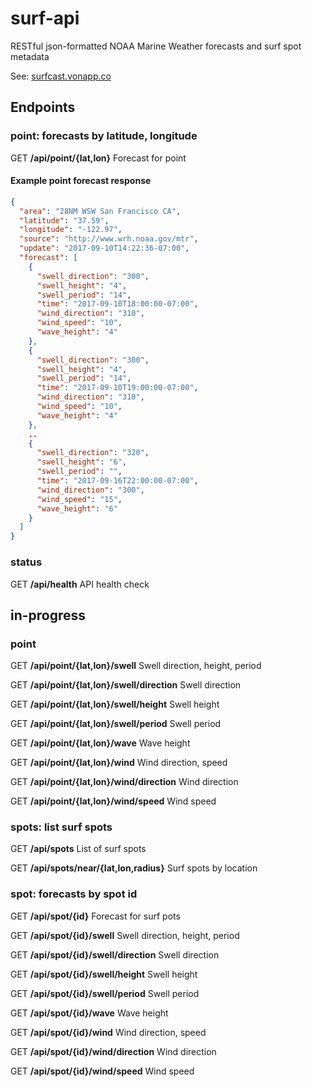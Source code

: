 # surf-api

RESTful json-formatted NOAA Marine Weather forecasts and surf spot metadata

See: [surfcast.vonapp.co](http://surfcast.vonapp.co)

## Endpoints

### point: forecasts by latitude, longitude

GET **/api/point/{lat,lon}** Forecast for point

#### Example point forecast response

```json
{
  "area": "28NM WSW San Francisco CA",
  "latitude": "37.59",
  "longitude": "-122.97",
  "source": "http://www.wrh.noaa.gov/mtr",
  "update": "2017-09-10T14:22:36-07:00",
  "forecast": [
    {
      "swell_direction": "300",
      "swell_height": "4",
      "swell_period": "14",
      "time": "2017-09-10T18:00:00-07:00",
      "wind_direction": "310",
      "wind_speed": "10",
      "wave_height": "4"
    },
    {
      "swell_direction": "300",
      "swell_height": "4",
      "swell_period": "14",
      "time": "2017-09-10T19:00:00-07:00",
      "wind_direction": "310",
      "wind_speed": "10",
      "wave_height": "4"
    },
    ..
    {
      "swell_direction": "320",
      "swell_height": "6",
      "swell_period": "",
      "time": "2017-09-16T22:00:00-07:00",
      "wind_direction": "300",
      "wind_speed": "15",
      "wave_height": "6"
    }
  ]
}
```

### status

GET **/api/health** API health check

## in-progress

### point

GET **/api/point/{lat,lon}/swell** Swell direction, height, period

GET **/api/point/{lat,lon}/swell/direction** Swell direction

GET **/api/point/{lat,lon}/swell/height** Swell height

GET **/api/point/{lat,lon}/swell/period** Swell period

GET **/api/point/{lat,lon}/wave** Wave height

GET **/api/point/{lat,lon}/wind** Wind direction, speed

GET **/api/point/{lat,lon}/wind/direction** Wind direction

GET **/api/point/{lat,lon}/wind/speed** Wind speed

### spots: list surf spots

GET **/api/spots** List of surf spots

GET **/api/spots/near/{lat,lon,radius}** Surf spots by location

### spot: forecasts by spot id

GET **/api/spot/{id}** Forecast for surf pots

GET **/api/spot/{id}/swell** Swell direction, height, period

GET **/api/spot/{id}/swell/direction** Swell direction

GET **/api/spot/{id}/swell/height** Swell height

GET **/api/spot/{id}/swell/period** Swell period

GET **/api/spot/{id}/wave** Wave height

GET **/api/spot/{id}/wind** Wind direction, speed

GET **/api/spot/{id}/wind/direction** Wind direction

GET **/api/spot/{id}/wind/speed** Wind speed
